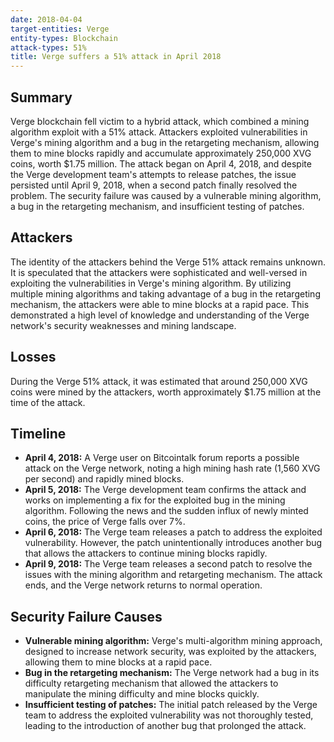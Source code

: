 ```yaml
---
date: 2018-04-04
target-entities: Verge
entity-types: Blockchain
attack-types: 51%
title: Verge suffers a 51% attack in April 2018
---
```


## Summary

Verge blockchain fell victim to a hybrid attack, which combined a mining algorithm exploit with a 51% attack. Attackers exploited vulnerabilities in Verge's mining algorithm and a bug in the retargeting mechanism, allowing them to mine blocks rapidly and accumulate approximately 250,000 XVG coins, worth $1.75 million. The attack began on April 4, 2018, and despite the Verge development team's attempts to release patches, the issue persisted until April 9, 2018, when a second patch finally resolved the problem. The security failure was caused by a vulnerable mining algorithm, a bug in the retargeting mechanism, and insufficient testing of patches.

## Attackers

The identity of the attackers behind the Verge 51% attack remains unknown. It is speculated that the attackers were sophisticated and well-versed in exploiting the vulnerabilities in Verge's mining algorithm. By utilizing multiple mining algorithms and taking advantage of a bug in the retargeting mechanism, the attackers were able to mine blocks at a rapid pace. This demonstrated a high level of knowledge and understanding of the Verge network's security weaknesses and mining landscape.

## Losses

During the Verge 51% attack, it was estimated that around 250,000 XVG coins were mined by the attackers, worth approximately $1.75 million at the time of the attack.

## Timeline

- **April 4, 2018:** A Verge user on Bitcointalk forum reports a possible attack on the Verge network, noting a high mining hash rate (1,560 XVG per second) and rapidly mined blocks.
- **April 5, 2018:** The Verge development team confirms the attack and works on implementing a fix for the exploited bug in the mining algorithm. Following the news and the sudden influx of newly minted coins, the price of Verge falls over 7%.
- **April 6, 2018:** The Verge team releases a patch to address the exploited vulnerability. However, the patch unintentionally introduces another bug that allows the attackers to continue mining blocks rapidly.
- **April 9, 2018:** The Verge team releases a second patch to resolve the issues with the mining algorithm and retargeting mechanism. The attack ends, and the Verge network returns to normal operation.

## Security Failure Causes

- **Vulnerable mining algorithm:** Verge's multi-algorithm mining approach, designed to increase network security, was exploited by the attackers, allowing them to mine blocks at a rapid pace.
- **Bug in the retargeting mechanism:** The Verge network had a bug in its difficulty retargeting mechanism that allowed the attackers to manipulate the mining difficulty and mine blocks quickly.
- **Insufficient testing of patches:** The initial patch released by the Verge team to address the exploited vulnerability was not thoroughly tested, leading to the introduction of another bug that prolonged the attack.
